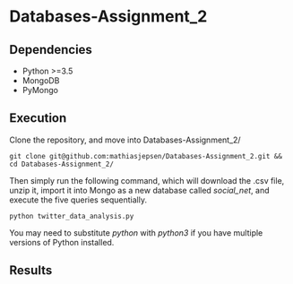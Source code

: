 # Databases-Assignment_2
## Dependencies
* Python >=3.5
* MongoDB 
* PyMongo

## Execution
Clone the repository, and move into Databases-Assignment_2/
```
git clone git@github.com:mathiasjepsen/Databases-Assignment_2.git && cd Databases-Assignment_2/
```
Then simply run the following command, which will download the .csv file, unzip it, import it into Mongo as a new database called _social_net_, and execute the five queries sequentially.
```
python twitter_data_analysis.py
```
You may need to substitute _python_ with _python3_ if you have multiple versions of Python installed.

## Results

